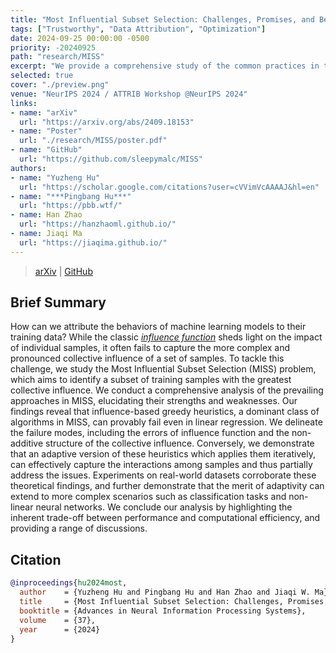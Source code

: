 ```yaml
---
title: "Most Influential Subset Selection: Challenges, Promises, and Beyond"
tags: ["Trustworthy", "Data Attribution", "Optimization"]
date: 2024-09-25 00:00:00 -0500
priority: -20240925
path: "research/MISS"
excerpt: "We provide a comprehensive study of the common practices in the Most Influential Subset Selection (MISS) problem."
selected: true
cover: "./preview.png"
venue: "NeurIPS 2024 / ATTRIB Workshop @NeurIPS 2024"
links:
- name: "arXiv"
  url: "https://arxiv.org/abs/2409.18153"
- name: "Poster"
  url: "./research/MISS/poster.pdf"
- name: "GitHub"
  url: "https://github.com/sleepymalc/MISS"
authors:
- name: "Yuzheng Hu"
  url: "https://scholar.google.com/citations?user=cVVimVcAAAAJ&hl=en"
- name: "***Pingbang Hu***"
  url: "https://pbb.wtf/"
- name: Han Zhao
  url: "https://hanzhaoml.github.io/"
- name: Jiaqi Ma
  url: "https://jiaqima.github.io/"
---
```


> [arXiv](https://arxiv.org/abs/2409.18153) | [GitHub](https://github.com/sleepymalc/MISS)

## Brief Summary

How can we attribute the behaviors of machine learning models to their training data? While the classic [*influence function*](https://arxiv.org/abs/1703.04730) sheds light on the impact of individual samples, it often fails to capture the more complex and pronounced collective influence of a set of samples. To tackle this challenge, we study the Most Influential Subset Selection (MISS) problem, which aims to identify a subset of training samples with the greatest collective influence. We conduct a comprehensive analysis of the prevailing approaches in MISS, elucidating their strengths and weaknesses. Our findings reveal that influence-based greedy heuristics, a dominant class of algorithms in MISS, can provably fail even in linear regression. We delineate the failure modes, including the errors of influence function and the non-additive structure of the collective influence. Conversely, we demonstrate that an adaptive version of these heuristics which applies them iteratively, can effectively capture the interactions among samples and thus partially address the issues. Experiments on real-world datasets corroborate these theoretical findings, and further demonstrate that the merit of adaptivity can extend to more complex scenarios such as classification tasks and non-linear neural networks. We conclude our analysis by highlighting the inherent trade-off between performance and computational efficiency, and providing a range of discussions.

## Citation

```bibtex
@inproceedings{hu2024most,
  author    = {Yuzheng Hu and Pingbang Hu and Han Zhao and Jiaqi W. Ma},
  title     = {Most Influential Subset Selection: Challenges, Promises, and Beyond},
  booktitle = {Advances in Neural Information Processing Systems},
  volume    = {37},
  year      = {2024}
}
```
